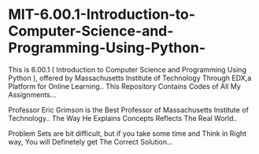 # MIT-6.00.1-Introduction-to-Computer-Science-and-Programming-Using-Python-
This is 6.00.1 ( Introduction to Computer Science and Programming Using Python ), offered by Massachusetts Institute of Technology Through EDX,a  Platform for Online Learning.. This Repository Contains Codes of All My Assignments...

Professor Eric Grimson is the Best Professor of Massachusetts Institute of Technology..
The Way He Explains Concepts Reflects The Real World..

Problem Sets are bit difficult, but if you take some time and Think in Right way, You will Definetely get The Correct Solution...
